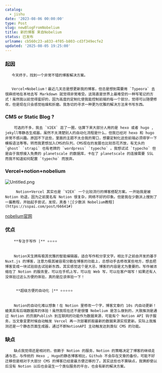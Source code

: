 ```yaml
---
catalog:
  - jishu
date: '2023-08-06 00:00:00'
type: Post
slug: newBlogFromNobelium
title: 新的博客 来自Nobelium
status: 已发布
urlname: cb560c23-a833-4f05-b803-cd3f349ecfe2
updated: '2025-08-05 19:25:00'
---
```


### 起因


       今天终于，找到一个非常不错的博客解决方案。


       Vercel+Nobelium！最近几天总是想更新我的博客，但总是想到需要用 `Typeora` 去很麻烦地在本地去写 Markdown 就觉得非常难受。这简直是世界上最难受的一种写笔记的方式！虽然我以前觉得蛮好的，因为高度的定制化使我能控制前端的每一个部分，觉得可以随便修改，但是现在只会感觉枯燥和折磨。我急切的寻求一种更为优雅的解决方法来书写东西。


### CMS or Static Blog ?


        可选的不多，我去 `V2EX` 逛了一圈，估算下来大部分人用的是 hexo 或者 hugo , jekyll等静态生成器，虽然不太清楚别人的自动化流程是什么，但我已经对 hexo 和 hugo 非常不感兴趣。原因不下这些，里面的主题不太合我的胃口，想要定制化这些前端必须得学一下模板语法等等。转而我更想加入CMS的队列，CMS现在的发展也比较百花齐放，有无头的 `ghost` `strapi` 也有老牌的 `wordpress` `typecho` 。我想试试 `typecho` 但是由于我想接入免费的 planetscale 的数据库，卡在了 planetscale 的连接需要 SSL 而我不知道如何配置 `typecho` 而放弃。


### Vercel+notion+nobelium


![Untitled.png](https://prod-files-secure.s3.us-west-2.amazonaws.com/ed141b76-e4f4-4030-b3c9-9f8f9925cc4f/0ecc86b3-acdd-477f-ab59-852a7f533d4c/Untitled.png?X-Amz-Algorithm=AWS4-HMAC-SHA256&X-Amz-Content-Sha256=UNSIGNED-PAYLOAD&X-Amz-Credential=ASIAZI2LB466V3KW5JHK%2F20250805%2Fus-west-2%2Fs3%2Faws4_request&X-Amz-Date=20250805T112857Z&X-Amz-Expires=3600&X-Amz-Security-Token=IQoJb3JpZ2luX2VjECIaCXVzLXdlc3QtMiJHMEUCIQCDX%2BFFXdOCVMgDFTgsL%2BPdF0hrmgI46QVDFVDXHm5ccAIgQWjNnwoUUaD9LvlXaNxi%2Fc1jokpSR4dDxzklZZzYpYMq%2FwMIWxAAGgw2Mzc0MjMxODM4MDUiDFUTedr6Out9t6wTSCrcA%2FGHmEJq2QCc2e%2BpVfHmTXOBENdc4SWGpMtmtggKYyLTM38e0P60Co8Ey%2Bl5xTQ6u%2BVVxafJm0tpVVt6WAQfrxJHUL9yWJmdDjtKHVCPDKHgAkPieWI4pxnoTTA%2Feth10Yyc2giLr9uedCu9y5pA83HgPk8M2oT1RLiX5J6P0tfSqgPOm0tj35YL1EcNNBVmkJVKvCGGBXr1O4nTjQYQ1VM45%2FyajctrqvyDd3%2FH0ICPHkRyJ6m6gJ%2FPS%2FaxGUHXf4WLEbtCLxCz37BKgmWj0NC2Kd7M3mUM2A9fCOshDYnJo4E%2FHF7XnQ61slX%2BWn5ZB0NBaVUGlutddoakgFgyi6sTGQtrmL7DSRo%2Bi7Os%2FaC9kG7KRSGYpp68nzbnMH%2FRAqOcTUaMg6HzjXYKUeMg1mTwnd1aLWJnJReGKj%2FtwxN3BdCVbKJ2Z9yvcbmpUpIwb%2FDtMZCwZ0zEbBHifa5Z%2FsfPOg8Nx7frytjqrDv1CvWU7T7qPKxASbSk4k7RflfYjOjHaBDrV9NmgvatiXOiz8ChcmqL6vt%2BRcFFNHgmHuGangDP40n84MXOv6SgFxbIYj2yysb3xzBeG4Ewm%2FrxKYru0%2FHSuK18zt4bJP1daxjRnFgHK%2BB5xFBVr2fBMJetx8QGOqUB4as7y%2FBHM%2FJ3P387BhRj%2BjpWFLzMAVWxJCl9sPJpy3mv32fCpQzyU6%2Fgnn0KFGXdjCugq0utHYo8KOM4g9VMlEVu6aAn6IyHXkGLSoLAoaOrSme8VPI0EfmoXNxF547MJGHF4rXdU%2FngBKTffH9DtusocGeOn%2BibefGCmuzerz1bK5Hl5laYVGnjJFx8DhX25lU0aL8oc%2FxbVkpueKdAvjhmB64G&X-Amz-Signature=aefbd81cb0b9b8bf079b18ab00d05b850f7e2244ba9323d68882ce4a85986aee&X-Amz-SignedHeaders=host&x-amz-checksum-mode=ENABLED&x-id=GetObject)


         Notion+Vercel 其实也是 `V2EX` 一个比较流行的博客搭配方案。一开始我是被 Notion 劝退，因为之前莫名有 Notion 很复杂，网络不好的印象。但是我在少数派上搜到了一篇教程，开始起手尝试，发现，真香！🔗[少数派 Nobelium教程](https://sspai.com/post/66641#) 


[nobelium官网](https://nobelium.js.org/)


### 优点


        **专注于写作 |** ⭐⭐⭐⭐


        Notion天生拥有极其优雅的智能编辑器，适合写作和分享文字。相比于之前自开发的基于Nuxt.js 的博客，注意力极其被容易分散在博客的功能上，总想动手去修改某些地方，想去把博客变成一块试验田去试验新东西，其实感觉这个是大忌，博客的内容是尤为重要的。写作被浓缩在了 Notion 的服务里，可以在手机上写，可以在 Web 写，可以在客户端写！如果还有人没体验过这么方便的体验，真的是应该体验一下！


         **超级方便的自动化 |** ⭐⭐⭐⭐⭐


        Notion的自动化难以想象！在 Notion 里修改一个字，博客文章约 10s 内自动更新！媲美具有后端数据库的体验！虽然我现在还不是很懂 Nobelium 是怎么做到的，大致推测是通过 Notion 的页面Publish 到互联网的功能作为数据来源，可能有个 Notion API 钩子服务，当文章变更时候自动触发 Vercel 再一次部署抓取最新的数据来源实现更新。实际上我推测还是一个静态页面生成器，通过不断NotionAPI 主动触发达到类似 CMS 的功能。


### 缺点


        缺点我觉得还是相对的，依赖于 Notion 的服务，Notion 的策略决定了博客的继续走通与否。与传统的 Hexo , Hugo的静态博客相比，Github 不会存在文章的备份，可能不好迁移但是相对于大部分 CMS 的博客已经是最方便迁移的了。其实这些也不算缺点，我猜即使以后没有 Notion 以后也会诞生一个类似服务的平台，也会有新的解决方案。

